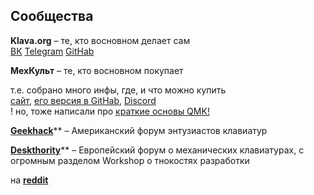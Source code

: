 
## Сообщества

**Klava.org** – те, кто восновном делает сам  
[ВК](https://vk.com/klavaorg) [Telegram](https://telegram.me/klavaorgwork) [GitHab](https://github.com/klavarog)

**МехКульт** – те, кто восновном покупает

т.е. собрано много инфы, где, и что можно купить  
[сайт](https://rumech.guide), [его версия в GitHab](https://github.com/Flumeded/ru_mech/tree/master/docs), [Discord](https://discord.com/channels/667761489872158729/667769841272356866)  
! но, тоже написали про [краткие основы QMK!](https://github.com/Flumeded/ru_mech/blob/master/docs/QMK.md)
 
   
[**Geekhack**](https://geekhack.org/)** – Американский форум энтузиастов клавиатур

[**Deskthority**](https://deskthority.net/)** – Европейский форум о механических клавиатурах, с огромным разделом Workshop о тнокостях разработки

на [**reddit**](https://www.reddit.com/r/MechanicalKeyboards/)

